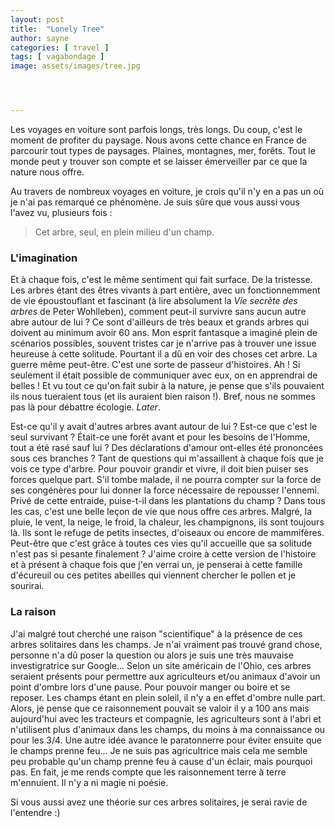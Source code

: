 ```yaml
---
layout: post
title:  "Lonely Tree"
author: sayne
categories: [ travel ]
tags: [ vagabondage ]
image: assets/images/tree.jpg




---
```


Les voyages en voiture sont parfois longs, très longs. Du coup, c'est le moment de profiter du paysage. Nous avons cette chance en France de parcourir tout types de paysages. Plaines, montagnes, mer, forêts. Tout le monde peut y trouver son compte et se laisser émerveiller par ce que la nature nous offre. 

Au travers de nombreux voyages en voiture, je crois qu'il n'y en a pas un où je n'ai pas remarqué ce phénomène. Je suis sûre que vous aussi vous l'avez vu, plusieurs fois : 

> Cet arbre, seul, en plein milieu d'un champ. 

### L'imagination

Et à chaque fois, c'est le même sentiment qui fait surface. De la tristesse. Les arbres étant des êtres vivants à part entière, avec un fonctionnemment de vie époustouflant et fascinant (à lire absolument la *Vie secrète des arbres* de Peter Wohlleben), comment peut-il survivre sans aucun autre abre autour de lui ? Ce sont d'ailleurs de très beaux et grands arbres qui doivent au minimum avoir 60 ans. Mon esprit fantasque a imaginé plein de scénarios possibles, souvent tristes car je n'arrive pas à trouver une issue heureuse à cette solitude. Pourtant il a dû en voir des choses cet arbre. La guerre même peut-être. C'est une sorte de passeur d'histoires. Ah ! Si seulement il était possible de communiquer avec eux, on en apprendrai de belles ! Et vu tout ce qu'on fait subir à la nature, je pense que s'ils pouvaient ils nous tueraient tous (et ils auraient bien raison !). Bref, nous ne sommes pas là pour débattre écologie. *Later*. 

Est-ce qu'il y avait d'autres arbres avant autour de lui ? Est-ce que c'est le seul survivant ? Était-ce une forêt avant et pour les besoins de l'Homme, tout a été rasé sauf lui ? Des déclarations d'amour ont-elles été prononcées sous ces branches ? Tant de questions qui m'assaillent à chaque fois que je vois ce type d'arbre. Pour pouvoir grandir et vivre, il doit bien puiser ses forces quelque part. S'il tombe malade, il ne pourra compter sur la force de ses congénères pour lui donner la force nécessaire de repousser l'ennemi. Privé de cette entraide, puise-t-il dans les plantations du champ ? Dans tous les cas, c'est une belle leçon de vie que nous offre ces arbres. Malgré, la pluie, le vent, la neige, le froid, la chaleur, les champignons, ils sont toujours là. Ils sont le refuge de petits insectes, d'oiseaux ou encore de mammifères. Peut-être que c'est grâce à toutes ces vies qu'il accueille que sa solitude n'est pas si pesante finalement ? J'aime croire à cette version de l'histoire et à présent à chaque fois que j'en verrai un, je penserai à cette famille d'écureuil ou ces petites abeilles qui viennent chercher le pollen et je sourirai.

### La raison

<span class="spoiler">J'ai malgré tout cherché une raison "scientifique" à la présence de ces arbres solitaires dans les champs. Je n'ai vraiment pas trouvé grand chose, personne n'a dû poser la question ou alors je suis une très mauvaise investigratrice sur Google... Selon un site américain de l'Ohio, ces arbres seraient présents pour permettre aux agriculteurs et/ou animaux d'avoir un point d'ombre lors d'une pause. Pour pouvoir manger ou boire et se reposer. Les champs étant en plein soleil, il n'y a en effet d'ombre nulle part. Alors, je pense que ce raisonnement pouvait se valoir il y a 100 ans mais aujourd'hui avec les tracteurs et compagnie, les agriculteurs sont à l'abri et n'utilisent plus d'animaux dans les champs, du moins à ma connaissance ou pour les 3/4. Une autre idée avance le paratonnerre pour éviter ensuite que le champs prenne feu... Je ne suis pas agricultrice mais cela me semble peu probable qu'un champ prenne feu à cause d'un éclair, mais pourquoi pas. En fait, je me rends compte que les raisonnement terre à terre m'ennuient. Il n'y a ni magie ni poésie.</span>

Si vous aussi avez une théorie sur ces arbres solitaires, je serai ravie de l'entendre :) 
